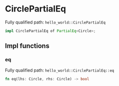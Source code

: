 # CirclePartialEq

Fully qualified path: `hello_world::CirclePartialEq`

```rust
impl CirclePartialEq of PartialEq<Circle>;
```

## Impl functions

### eq

Fully qualified path: `hello_world::CirclePartialEq::eq`

```rust
fn eq(lhs: Circle, rhs: Circle) -> bool
```


